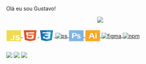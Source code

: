 Olá eu sou Gustavo!
<div align="center">
  <a href="https://github.com/gusttavares97">
  <img height="180em" src="https://github-readme-stats.vercel.app/api?username=gusttavares97&show_icons=true&theme=dracula&include_all_commits=true&count_private=true"/>
 
</div>
<div style="display: inline_block"><br>
  <img align="center" alt="Js" height="30" width="40" src="https://raw.githubusercontent.com/devicons/devicon/master/icons/javascript/javascript-plain.svg">
  <img align="center" alt="HTML" height="30" width="40" src="https://raw.githubusercontent.com/devicons/devicon/master/icons/html5/html5-original.svg">
  <img align="center" alt="CSS" height="30" width="40" src="https://raw.githubusercontent.com/devicons/devicon/master/icons/css3/css3-original.svg">
   <img  align="center" alt="ps" height="30" width="40" src="https://cdn.jsdelivr.net/gh/devicons/devicon/icons/bootstrap/bootstrap-original.svg" />
  <img align="center" alt="ps" height="30" width="40" src="https://raw.githubusercontent.com/devicons/devicon/master/icons/photoshop/photoshop-plain.svg">
   <img align="center" alt="illustrator" height="30" width="40" src="https://raw.githubusercontent.com/devicons/devicon/master/icons/illustrator/illustrator-plain.svg">
  <img align="center" alt="figma" height="30" width="40" src="https://cdn.jsdelivr.net/gh/devicons/devicon/icons/figma/figma-original.svg">
  <img align="center" alt="npm" height="30" width="40" src="https://cdn.jsdelivr.net/gh/devicons/devicon/icons/npm/npm-original.svg">
  
     

          
</div>
  
  ##
 
<div> 
    <a href="https://www.behance.net/gustavotav52a2"><img src='https://img.shields.io/badge/-Behance-blue?style=for-the-badge&logo=behance&logoColor=white'></a>
  <a href = "mailto:gustavotavares018@gmail.com"><img src="https://img.shields.io/badge/-Gmail-%23333?style=for-the-badge&logo=gmail&logoColor=white" target="_blank"></a>
  <a href="https://www.linkedin.com/in/gustavo-tavares-298801210/" target="_blank"><img src="https://img.shields.io/badge/-LinkedIn-%230077B5?style=for-the-badge&logo=linkedin&logoColor=white" target="_blank"></a> 
 
</div>

